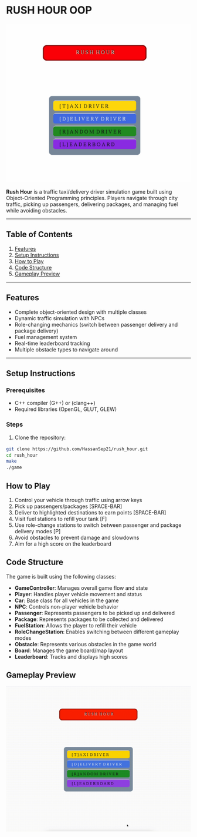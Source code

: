 # RUSH HOUR OOP

![Project Screenshot](assets/gameprev.png)

**Rush Hour** is a traffic taxi/delivery driver simulation game built using Object-Oriented Programming principles. Players navigate through city traffic, picking up passengers, delivering packages, and managing fuel while avoiding obstacles.

---

## Table of Contents

1. [Features](#features)
2. [Setup Instructions](#setup-instructions)
3. [How to Play](#how-to-play)
4. [Code Structure](#code-structure)
5. [Gameplay Preview](#gameplay-preview)

---

## Features

* Complete object-oriented design with multiple classes
* Dynamic traffic simulation with NPCs
* Role-changing mechanics (switch between passenger delivery and package delivery)
* Fuel management system
* Real-time leaderboard tracking
* Multiple obstacle types to navigate around

---

## Setup Instructions

### Prerequisites

* C++ compiler (G++) or (clang++)
* Required libraries (OpenGL, GLUT, GLEW)

### Steps

1. Clone the repository:

```bash
git clone https://github.com/HassanSep21/rush_hour.git
cd rush_hour
make
./game
```

## How to Play

1. Control your vehicle through traffic using arrow keys
2. Pick up passengers/packages [SPACE-BAR]
3. Deliver to highlighted destinations to earn points [SPACE-BAR]
4. Visit fuel stations to refill your tank [F]
5. Use role-change stations to switch between passenger and package delivery modes [P]
6. Avoid obstacles to prevent damage and slowdowns
7. Aim for a high score on the leaderboard

## Code Structure

The game is built using the following classes:

* **GameController**: Manages overall game flow and state
* **Player**: Handles player vehicle movement and status
* **Car**: Base class for all vehicles in the game
* **NPC**: Controls non-player vehicle behavior
* **Passenger**: Represents passengers to be picked up and delivered
* **Package**: Represents packages to be collected and delivered
* **FuelStation**: Allows the player to refill their vehicle
* **RoleChangeStation**: Enables switching between different gameplay modes
* **Obstacle**: Represents various obstacles in the game world
* **Board**: Manages the game board/map layout
* **Leaderboard**: Tracks and displays high scores

## Gameplay Preview

![Gameplay Demo](assets/gameplay.gif)
